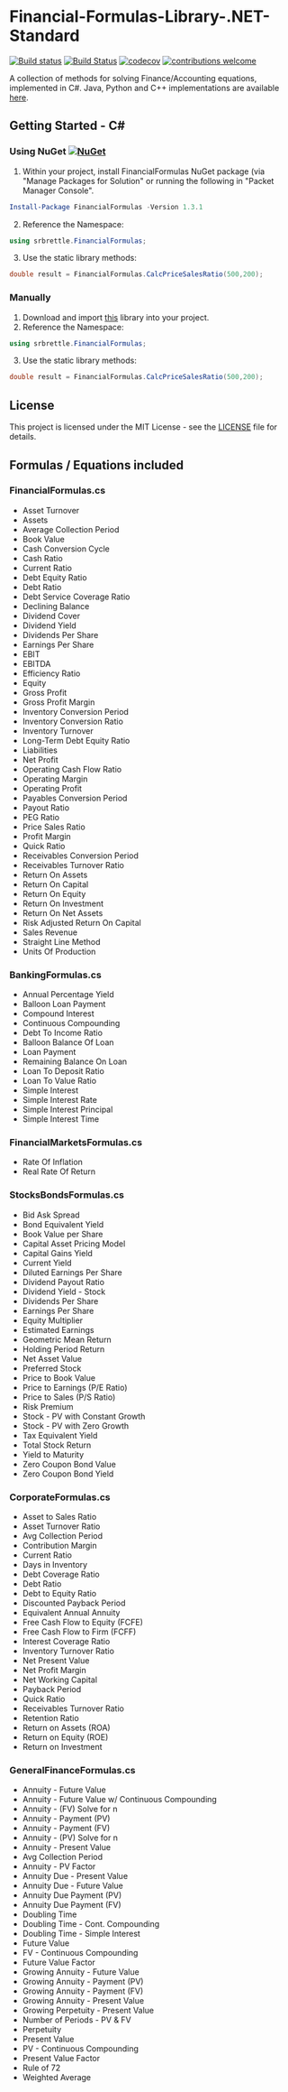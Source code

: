 # Financial-Formulas-Library-.NET-Standard 

[![Build status](https://ci.appveyor.com/api/projects/status/iy080gvd0x4gmt3c?svg=true)](https://ci.appveyor.com/project/srbrettle/financial-formulas-api-net-core) [![Build Status](https://travis-ci.org/srbrettle/Financial-Formulas-Library-.NET-Standard.svg?branch=master)](https://travis-ci.org/srbrettle/Financial-Formulas-Library-.NET-Standard) [![codecov](https://codecov.io/gh/srbrettle/Financial-Formulas-Library-.NET-Core/branch/master/graph/badge.svg)](https://codecov.io/gh/srbrettle/Financial-Formulas-Library-.NET-Core)
 [![contributions welcome](https://img.shields.io/badge/contributions-welcome-brightgreen.svg?style=flat)](https://github.com/srbrettle/Financial-Formulas-Library-.NET-Core/issues)

A collection of methods for solving Finance/Accounting equations, implemented in C#. 
Java, Python and C++ implementations are available [here](https://github.com/srbrettle/Financial-Formulas).

## Getting Started - C#

### Using NuGet [![NuGet](https://img.shields.io/badge/NuGet-1.3.1-blue.svg)](https://www.nuget.org/packages/FinancialFormulas/1.3.1)

1. Within your project, install FinancialFormulas NuGet package (via "Manage Packages for Solution" or running the following in "Packet Manager Console".
```PowerShell
Install-Package FinancialFormulas -Version 1.3.1
```
2. Reference the Namespace:
```c#
using srbrettle.FinancialFormulas;
```
3. Use the static library methods:
```c#
double result = FinancialFormulas.CalcPriceSalesRatio(500,200);
```

### Manually

1. Download and import [this](/main/csharp/) library into your project.
2. Reference the Namespace:
```c#
using srbrettle.FinancialFormulas;
```
3. Use the static library methods:
```c#
double result = FinancialFormulas.CalcPriceSalesRatio(500,200);
```

## License

This project is licensed under the MIT License - see the [LICENSE](/LICENSE) file for details.

## Formulas / Equations included
### FinancialFormulas.cs
* Asset Turnover
* Assets
* Average Collection Period
* Book Value
* Cash Conversion Cycle
* Cash Ratio
* Current Ratio
* Debt Equity Ratio
* Debt Ratio
* Debt Service Coverage Ratio
* Declining Balance
* Dividend Cover
* Dividend Yield
* Dividends Per Share
* Earnings Per Share
* EBIT
* EBITDA
* Efficiency Ratio
* Equity
* Gross Profit
* Gross Profit Margin
* Inventory Conversion Period
* Inventory Conversion Ratio
* Inventory Turnover
* Long-Term Debt Equity Ratio
* Liabilities
* Net Profit
* Operating Cash Flow Ratio
* Operating Margin
* Operating Profit
* Payables Conversion Period
* Payout Ratio
* PEG Ratio
* Price Sales Ratio
* Profit Margin
* Quick Ratio
* Receivables Conversion Period
* Receivables Turnover Ratio
* Return On Assets
* Return On Capital
* Return On Equity
* Return On Investment
* Return On Net Assets
* Risk Adjusted Return On Capital
* Sales Revenue
* Straight Line Method
* Units Of Production
### BankingFormulas.cs
* Annual Percentage Yield
* Balloon Loan Payment
* Compound Interest
* Continuous Compounding
* Debt To Income Ratio
* Balloon Balance Of Loan
* Loan Payment
* Remaining Balance On Loan
* Loan To Deposit Ratio
* Loan To Value Ratio
* Simple Interest
* Simple Interest Rate
* Simple Interest Principal
* Simple Interest Time
### FinancialMarketsFormulas.cs
* Rate Of Inflation
* Real Rate Of Return
### StocksBondsFormulas.cs
* Bid Ask Spread
* Bond Equivalent Yield
* Book Value per Share
* Capital Asset Pricing Model
* Capital Gains Yield
* Current Yield
* Diluted Earnings Per Share
* Dividend Payout Ratio
* Dividend Yield - Stock
* Dividends Per Share
* Earnings Per Share
* Equity Multiplier
* Estimated Earnings
* Geometric Mean Return
* Holding Period Return
* Net Asset Value
* Preferred Stock
* Price to Book Value
* Price to Earnings (P/E Ratio)
* Price to Sales (P/S Ratio)
* Risk Premium
* Stock - PV with Constant Growth
* Stock - PV with Zero Growth
* Tax Equivalent Yield
* Total Stock Return
* Yield to Maturity
* Zero Coupon Bond Value
* Zero Coupon Bond Yield
### CorporateFormulas.cs
* Asset to Sales Ratio
* Asset Turnover Ratio
* Avg Collection Period
* Contribution Margin
* Current Ratio
* Days in Inventory
* Debt Coverage Ratio
* Debt Ratio
* Debt to Equity Ratio
* Discounted Payback Period
* Equivalent Annual Annuity
* Free Cash Flow to Equity (FCFE)
* Free Cash Flow to Firm (FCFF)
* Interest Coverage Ratio
* Inventory Turnover Ratio
* Net Present Value
* Net Profit Margin
* Net Working Capital
* Payback Period
* Quick Ratio
* Receivables Turnover Ratio
* Retention Ratio
* Return on Assets (ROA)
* Return on Equity (ROE)
* Return on Investment
### GeneralFinanceFormulas.cs
* Annuity - Future Value
* Annuity - Future Value w/ Continuous Compounding
* Annuity - (FV) Solve for n
* Annuity - Payment (PV)
* Annuity - Payment (FV)
* Annuity - (PV) Solve for n
* Annuity - Present Value
* Avg Collection Period
* Annuity - PV Factor
* Annuity Due - Present Value
* Annuity Due - Future Value
* Annuity Due Payment (PV)
* Annuity Due Payment (FV)
* Doubling Time
* Doubling Time - Cont. Compounding
* Doubling Time - Simple Interest
* Future Value
* FV - Continuous Compounding
* Future Value Factor
* Growing Annuity - Future Value
* Growing Annuity - Payment (PV)
* Growing Annuity - Payment (FV)
* Growing Annuity - Present Value
* Growing Perpetuity - Present Value
* Number of Periods - PV & FV
* Perpetuity
* Present Value
* PV - Continuous Compounding
* Present Value Factor
* Rule of 72
* Weighted Average
